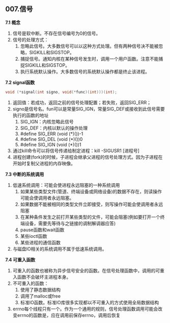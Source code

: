 ## **007.信号**

**7.1 概念**

1. 信号是软中断。不存在信号编号为0的信号。
2. 信号的处理方式：
    1. 忽略此信号。大多数信号可以以这种方式处理。但有两种信号决不能被忽略，SIGKILL和SIGSTOP。
    2. 捕捉信号。通知内核在某种信号发生时，调用一个用户函数。注意不能捕捉SIGKILL和SIGSTOP。
    3. 执行系统默认操作。大多数信号的系统默认操作都是终止该进程。

**7.2 signal函数**

``` C
void (*signal(int signo, void(*func)(int)))(int);
```

1. 返回值：若成功，返回之前的信号处理配置；若失败，返回SIG_ERR；
2. signo是信号名。fun可以是常量SIG_IGN，常量SIG_DEF或接收到此信号需要执行的函数的地址
    1. SIG_IGN：内核忽略此信号
    2. SIG_DEF：内核以默认的操作处理
    3. #define SIG_ERR (void (*)())-1
    4. #define SIG_DEL (void (*)())0
    5. #define SIG_IGN (void (*)())1
3. 通过kill命令可以将信号传递给制定进程：kill -SIGUSR1 [进程号]
4. 进程创建(fork)的时候，子进程会继承父进程的信号处理方式。因为子进程在开始时复制父进程的内存映像。

**7.3 中断的系统调用**

1. 低速系统调用：可能会使进程永远阻塞的一种系统调用
    1. 如果某些类型文件(管道、终端设备或网络设备)的数据不存在，则读操作可能会使调用者永远阻塞。
    2. 如果数据不能被相同的类型文件立即接受，则写操作可能会使调用者永远阻塞
    3. 在某种条件发生之前打开某些类型的文件，可能会阻塞(例如要打开一个终端设备，需要先等待与之链接的调制解调器应答)
    4. pause函数和wait函数
    5. 某些ioctl函数
    6. 某些进程的通信函数
2. 与磁盘IO相关的系统调用不属于低速系统调用。

**7.4 可重入函数**

1. 可重入的函数也被称为异步信号安全的函数。在信号处理函数中，调用的可重入函数不会破坏主进程本身。
2. 不可重入的函数：
    1. 使用了静态数据结构
    2. 调用了malloc或free
    3. 标准IO函数。标准IO库很多实现都以不可重入的方式使用全局数据结构
3. errno每个线程只有一个。作为一个通用的规则，信号处理函数调用可能会改变errno的函数是，应在调用前保存errno，调用后恢复






















